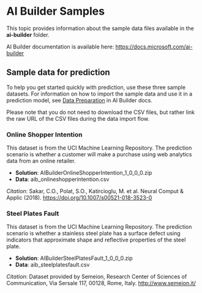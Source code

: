 # AI Builder Samples

This topic provides information about the sample data files available in the **ai-builder** folder.

AI Builder documentation is available here: <https://docs.microsoft.com/ai-builder>

## Sample data for prediction

To help you get started quickly with prediction, use these three sample datasets. For information on how to import the sample data and use it in a prediction model, see [Data Preparation](https://docs.microsoft.com/ai-builder/binary-classification-data-prep) in AI Builder docs.

Please note that you do not need to download the CSV files, but rather link the raw URL of the CSV files during the data import flow.

### Online Shopper Intention

This dataset is from the UCI Machine Learning Repository. The prediction scenario is whether a customer will make a purchase using web analytics data from an online retailer.
-	**Solution**: AIBuilderOnlineShopperIntention_1_0_0_0.zip
-	**Data**: aib_onlineshopperintention.csv

*Citation*: Sakar, C.O., Polat, S.O., Katircioglu, M. et al. Neural Comput & Applic (2018). <https://doi.org/10.1007/s00521-018-3523-0> 

### Steel Plates Fault

This dataset is from the UCI Machine Learning Repository. The prediction scenario is whether a stainless steel plate has a surface defect using indicators that approximate shape and reflective properties of the steel plate.
-	**Solution**: AIBuilderSteelPlatesFault_1_0_0_0.zip
-	**Data**: aib_steelplatesfault.csv

*Citation*: Dataset provided by Semeion, Research Center of Sciences of Communication, Via Sersale 117, 00128, Rome, Italy. <http://www.semeion.it/>


